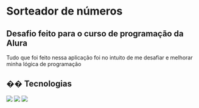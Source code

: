 <h1>Sorteador de números</h1>
<h2>Desafio feito para o curso de programação da Alura</h2>

<p>Tudo que foi feito nessa aplicação foi no intuito de me desafiar e melhorar minha lógica de programação</p>

## �� Tecnologias
<div>
  <img src="https://img.shields.io/badge/HTML-239120?style=for-the-badge&logo=html5&logoColor=white">
  <img src="https://img.shields.io/badge/CSS-239120?&style=for-the-badge&logo=css3&logoColor=white">
  <img src="https://img.shields.io/badge/JavaScript-F7DF1E?style=for-the-badge&logo=javascript&logoColor=black">
</div>
